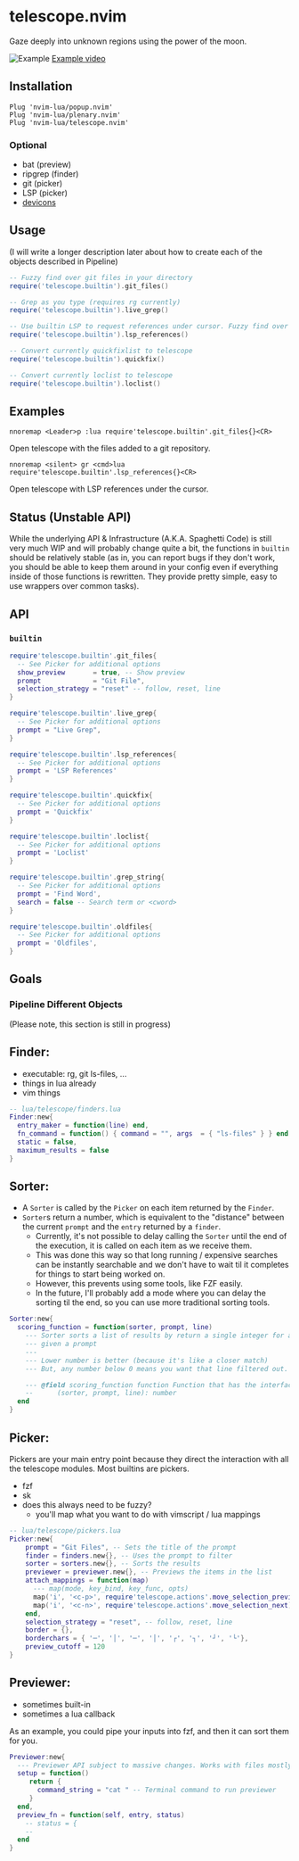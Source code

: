 # telescope.nvim

Gaze deeply into unknown regions using the power of the moon.

![Example](https://raw.githubusercontent.com/tjdevries/media.repo/master/telescope.nvim/simple_rg_v1.gif)
[Example video](https://www.youtube.com/watch?v=65AVwHZflsU)

## Installation

```vim
Plug 'nvim-lua/popup.nvim'
Plug 'nvim-lua/plenary.nvim'
Plug 'nvim-lua/telescope.nvim'
```

### Optional

- bat (preview)
- ripgrep (finder)
- git (picker)
- LSP (picker)
- [devicons](https://github.com/kyazdani42/nvim-web-devicons)

## Usage

(I will write a longer description later about how to create each of the objects described in Pipeline)

```lua
-- Fuzzy find over git files in your directory
require('telescope.builtin').git_files()

-- Grep as you type (requires rg currently)
require('telescope.builtin').live_grep()

-- Use builtin LSP to request references under cursor. Fuzzy find over results.
require('telescope.builtin').lsp_references()

-- Convert currently quickfixlist to telescope
require('telescope.builtin').quickfix()

-- Convert currently loclist to telescope
require('telescope.builtin').loclist()
```

## Examples

```vimscript
nnoremap <Leader>p :lua require'telescope.builtin'.git_files{}<CR>
```

Open telescope with the files added to a git repository.

```vimscript
nnoremap <silent> gr <cmd>lua require'telescope.builtin'.lsp_references{}<CR>
```

Open telescope with LSP references under the cursor.

## Status (Unstable API)

While the underlying API & Infrastructure (A.K.A. Spaghetti Code) is still very much WIP and
will probably change quite a bit, the functions in `builtin` should be relatively stable (as
in, you can report bugs if they don't work, you should be able to keep them around in your config
even if everything inside of those functions is rewritten. They provide pretty simple, easy to use
wrappers over common tasks).

## API

### `builtin`

```lua
require'telescope.builtin'.git_files{
  -- See Picker for additional options
  show_preview       = true, -- Show preview
  prompt             = "Git File",
  selection_strategy = "reset" -- follow, reset, line
}
```

```lua
require'telescope.builtin'.live_grep{
  -- See Picker for additional options
  prompt = "Live Grep",
}
```

```lua
require'telescope.builtin'.lsp_references{
  -- See Picker for additional options
  prompt = 'LSP References'
}
```

```lua
require'telescope.builtin'.quickfix{
  -- See Picker for additional options
  prompt = 'Quickfix'
}
```

```lua
require'telescope.builtin'.loclist{
  -- See Picker for additional options
  prompt = 'Loclist'
}
```

```lua
require'telescope.builtin'.grep_string{
  -- See Picker for additional options
  prompt = 'Find Word',
  search = false -- Search term or <cword>
}
```

```lua
require'telescope.builtin'.oldfiles{
  -- See Picker for additional options
  prompt = 'Oldfiles',
}
```

## Goals

### Pipeline Different Objects

(Please note, this section is still in progress)

## Finder:

- executable: rg, git ls-files, ...
- things in lua already
- vim things

```lua
-- lua/telescope/finders.lua
Finder:new{
  entry_maker = function(line) end,
  fn_command = function() { command = "", args  = { "ls-files" } } end,
  static = false,
  maximum_results = false
}
```

## Sorter:

- A `Sorter` is called by the `Picker` on each item returned by the `Finder`.
- `Sorter`s return a number, which is equivalent to the "distance" between the current `prompt` and the `entry` returned by a `finder`.
  - Currently, it's not possible to delay calling the `Sorter` until the end of the execution, it is called on each item as we receive them.
  - This was done this way so that long running / expensive searches can be instantly searchable and we don't have to wait til it completes for things to start being worked on.
  - However, this prevents using some tools, like FZF easily.
  - In the future, I'll probably add a mode where you can delay the sorting til the end, so you can use more traditional sorting tools.

```lua
Sorter:new{
  scoring_function = function(sorter, prompt, line)
    --- Sorter sorts a list of results by return a single integer for a line,
    --- given a prompt
    ---
    --- Lower number is better (because it's like a closer match)
    --- But, any number below 0 means you want that line filtered out.

    --- @field scoring_function function Function that has the interface:
    --      (sorter, prompt, line): number
  end
}
```

## Picker:

Pickers are your main entry point because they direct the interaction with all the telescope modules. Most builtins are pickers.

- fzf
- sk
- does this always need to be fuzzy?
  - you'll map what you want to do with vimscript / lua mappings

```lua
-- lua/telescope/pickers.lua
Picker:new{
    prompt = "Git Files", -- Sets the title of the prompt
    finder = finders.new{}, -- Uses the prompt to filter
    sorter = sorters.new{}, -- Sorts the results
    previewer = previewer.new{}, -- Previews the items in the list
    attach_mappings = function(map)
      --- map(mode, key_bind, key_func, opts)
      map('i', '<c-p>', require'telescope.actions'.move_selection_previous)
      map('i', '<c-n>', require'telescope.actions'.move_selection_next)
    end,
    selection_strategy = "reset", -- follow, reset, line
    border = {},
    borderchars = { '─', '│', '─', '│', '┌', '┐', '┘', '└'},
    preview_cutoff = 120
}
```

## Previewer:

- sometimes built-in
- sometimes a lua callback

As an example, you could pipe your inputs into fzf, and then it can sort them for you.

```lua
Previewer:new{
  --- Previewer API subject to massive changes. Works with files mostly currently.
  setup = function()
     return {
       command_string = "cat " -- Terminal command to run previewer
     }
  end,
  preview_fn = function(self, entry, status)
    -- status = {
    --
  end
}
```
